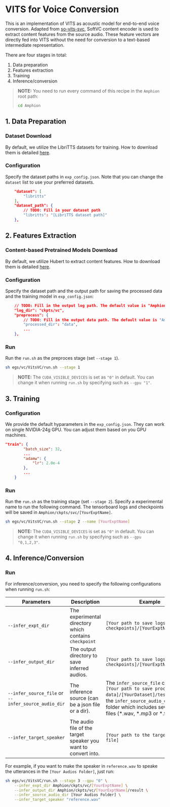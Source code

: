 # VITS for Voice Conversion

This is an implementation of VITS as acoustic model for end-to-end voice conversion. Adapted from [so-vits-svc](https://github.com/svc-develop-team/so-vits-svc), SoftVC content encoder is used to extract content features from the source audio. These feature vectors are directly fed into VITS without the need for conversion to a text-based intermediate representation.

There are four stages in total:

1. Data preparation
2. Features extraction
3. Training
4. Inference/conversion

> **NOTE:** You need to run every command of this recipe in the `Amphion` root path:
> ```bash
> cd Amphion
> ```

## 1. Data Preparation

### Dataset Download

By default, we utilize the LibriTTS datasets for training. How to download them is detailed [here](../../datasets/README.md).

### Configuration

Specify the dataset paths in  `exp_config.json`. Note that you can change the `dataset` list to use your preferred datasets.

```json
    "dataset": [
        "libritts"
    ],
    "dataset_path": {
        // TODO: Fill in your dataset path
        "libritts": "[LibriTTS dataset path]"
    },
```

## 2. Features Extraction

### Content-based Pretrained Models Download

By default, we utilize Hubert to extract content features. How to download them is detailed [here](../../../pretrained/README.md).

### Configuration

Specify the dataset path and the output path for saving the processed data and the training model in `exp_config.json`:

```json
    // TODO: Fill in the output log path. The default value is "Amphion/ckpts/svc"
    "log_dir": "ckpts/vc",
    "preprocess": {
        // TODO: Fill in the output data path. The default value is "Amphion/data"
        "processed_dir": "data",
        ...
    },
```

### Run

Run the `run.sh` as the preproces stage (set  `--stage 1`).

```bash
sh egs/vc/VitsVC/run.sh --stage 1
```

> **NOTE:** The `CUDA_VISIBLE_DEVICES` is set as `"0"` in default. You can change it when running `run.sh` by specifying such as `--gpu "1"`.

## 3. Training

### Configuration

We provide the default hyparameters in the `exp_config.json`. They can work on single NVIDIA-24g GPU. You can adjust them based on you GPU machines.

```json
"train": {
        "batch_size": 32,
        ...
        "adamw": {
            "lr": 2.0e-4
        },
        ...
    }
```

### Run

Run the `run.sh` as the training stage (set  `--stage 2`). Specify a experimental name to run the following command. The tensorboard logs and checkpoints will be saved in `Amphion/ckpts/svc/[YourExptName]`.

```bash
sh egs/vc/VitsVC/run.sh --stage 2 --name [YourExptName]
```

> **NOTE:** The `CUDA_VISIBLE_DEVICES` is set as `"0"` in default. You can change it when running `run.sh` by specifying such as `--gpu "0,1,2,3"`.

## 4. Inference/Conversion

### Run

For inference/conversion, you need to specify the following configurations when running `run.sh`:

| Parameters                                          | Description                                                   | Example                                                                                                                                                                                                  |
| --------------------------------------------------- |---------------------------------------------------------------|----------------------------------------------------------------------------------------------------------------------------------------------------------------------------------------------------------|
| `--infer_expt_dir`                                  | The experimental directory which contains `checkpoint`        | `[Your path to save logs and checkpoints]/[YourExptName]`                                                                                                                                                |
| `--infer_output_dir`                                | The output directory to save inferred audios.                 | `[Your path to save logs and checkpoints]/[YourExptName]/result`                                                                                                                                         |
| `--infer_source_file` or `--infer_source_audio_dir` | The inference source (can be a json file or a dir).           | The `infer_source_file` could be `[Your path to save processed data]/[YourDataset]/test.json`, and the `infer_source_audio_dir` is a folder which includes several audio files (*.wav, *.mp3 or *.flac). |
| `--infer_target_speaker`                            | The audio file of the target speaker you want to convert into.| `[Your path to the target audio file]`                                                                                                                                                                   |

For example, if you want to make the speaker in `reference.wav` to speake the utterances in the `[Your Audios Folder]`, just run:

```bash
sh egs/vc/VitsVC/run.sh --stage 3 --gpu "0" \
	--infer_expt_dir Amphion/ckpts/vc/[YourExptName] \
	--infer_output_dir Amphion/ckpts/vc/[YourExptName]/result \
	--infer_source_audio_dir [Your Audios Folder] \
	--infer_target_speaker "reference.wav" 
```